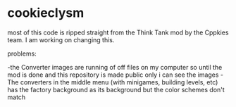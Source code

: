 # cookieclysm
most of this code is ripped straight from the Think Tank mod by the Cppkies team. I am working on changing this.

problems:

-the Converter images are running of off files on my computer so until the mod is done and this repository is made public only i can see the images
-The converters in the middle menu (with minigames, building levels, etc) has the factory background as its background but the color schemes don't match
